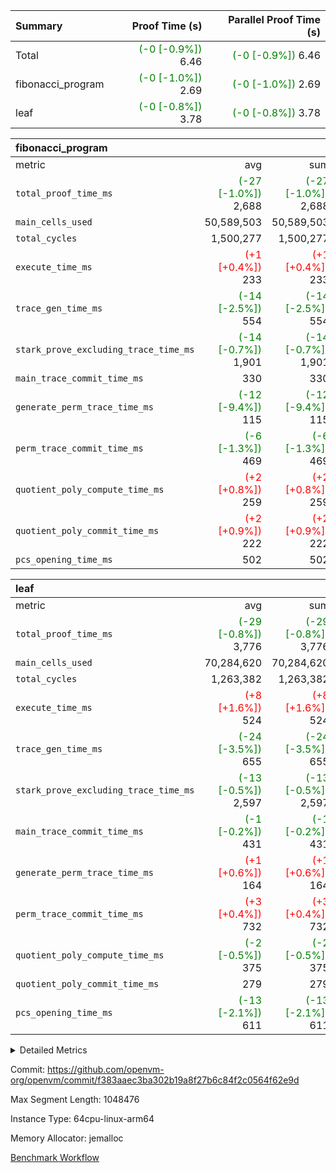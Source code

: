| Summary | Proof Time (s) | Parallel Proof Time (s) |
|:---|---:|---:|
| Total | <span style='color: green'>(-0 [-0.9%])</span> 6.46 | <span style='color: green'>(-0 [-0.9%])</span> 6.46 |
| fibonacci_program | <span style='color: green'>(-0 [-1.0%])</span> 2.69 | <span style='color: green'>(-0 [-1.0%])</span> 2.69 |
| leaf | <span style='color: green'>(-0 [-0.8%])</span> 3.78 | <span style='color: green'>(-0 [-0.8%])</span> 3.78 |


| fibonacci_program |||||
|:---|---:|---:|---:|---:|
|metric|avg|sum|max|min|
| `total_proof_time_ms ` | <span style='color: green'>(-27 [-1.0%])</span> 2,688 | <span style='color: green'>(-27 [-1.0%])</span> 2,688 | <span style='color: green'>(-27 [-1.0%])</span> 2,688 | <span style='color: green'>(-27 [-1.0%])</span> 2,688 |
| `main_cells_used     ` |  50,589,503 |  50,589,503 |  50,589,503 |  50,589,503 |
| `total_cycles        ` |  1,500,277 |  1,500,277 |  1,500,277 |  1,500,277 |
| `execute_time_ms     ` | <span style='color: red'>(+1 [+0.4%])</span> 233 | <span style='color: red'>(+1 [+0.4%])</span> 233 | <span style='color: red'>(+1 [+0.4%])</span> 233 | <span style='color: red'>(+1 [+0.4%])</span> 233 |
| `trace_gen_time_ms   ` | <span style='color: green'>(-14 [-2.5%])</span> 554 | <span style='color: green'>(-14 [-2.5%])</span> 554 | <span style='color: green'>(-14 [-2.5%])</span> 554 | <span style='color: green'>(-14 [-2.5%])</span> 554 |
| `stark_prove_excluding_trace_time_ms` | <span style='color: green'>(-14 [-0.7%])</span> 1,901 | <span style='color: green'>(-14 [-0.7%])</span> 1,901 | <span style='color: green'>(-14 [-0.7%])</span> 1,901 | <span style='color: green'>(-14 [-0.7%])</span> 1,901 |
| `main_trace_commit_time_ms` |  330 |  330 |  330 |  330 |
| `generate_perm_trace_time_ms` | <span style='color: green'>(-12 [-9.4%])</span> 115 | <span style='color: green'>(-12 [-9.4%])</span> 115 | <span style='color: green'>(-12 [-9.4%])</span> 115 | <span style='color: green'>(-12 [-9.4%])</span> 115 |
| `perm_trace_commit_time_ms` | <span style='color: green'>(-6 [-1.3%])</span> 469 | <span style='color: green'>(-6 [-1.3%])</span> 469 | <span style='color: green'>(-6 [-1.3%])</span> 469 | <span style='color: green'>(-6 [-1.3%])</span> 469 |
| `quotient_poly_compute_time_ms` | <span style='color: red'>(+2 [+0.8%])</span> 259 | <span style='color: red'>(+2 [+0.8%])</span> 259 | <span style='color: red'>(+2 [+0.8%])</span> 259 | <span style='color: red'>(+2 [+0.8%])</span> 259 |
| `quotient_poly_commit_time_ms` | <span style='color: red'>(+2 [+0.9%])</span> 222 | <span style='color: red'>(+2 [+0.9%])</span> 222 | <span style='color: red'>(+2 [+0.9%])</span> 222 | <span style='color: red'>(+2 [+0.9%])</span> 222 |
| `pcs_opening_time_ms ` |  502 |  502 |  502 |  502 |

| leaf |||||
|:---|---:|---:|---:|---:|
|metric|avg|sum|max|min|
| `total_proof_time_ms ` | <span style='color: green'>(-29 [-0.8%])</span> 3,776 | <span style='color: green'>(-29 [-0.8%])</span> 3,776 | <span style='color: green'>(-29 [-0.8%])</span> 3,776 | <span style='color: green'>(-29 [-0.8%])</span> 3,776 |
| `main_cells_used     ` |  70,284,620 |  70,284,620 |  70,284,620 |  70,284,620 |
| `total_cycles        ` |  1,263,382 |  1,263,382 |  1,263,382 |  1,263,382 |
| `execute_time_ms     ` | <span style='color: red'>(+8 [+1.6%])</span> 524 | <span style='color: red'>(+8 [+1.6%])</span> 524 | <span style='color: red'>(+8 [+1.6%])</span> 524 | <span style='color: red'>(+8 [+1.6%])</span> 524 |
| `trace_gen_time_ms   ` | <span style='color: green'>(-24 [-3.5%])</span> 655 | <span style='color: green'>(-24 [-3.5%])</span> 655 | <span style='color: green'>(-24 [-3.5%])</span> 655 | <span style='color: green'>(-24 [-3.5%])</span> 655 |
| `stark_prove_excluding_trace_time_ms` | <span style='color: green'>(-13 [-0.5%])</span> 2,597 | <span style='color: green'>(-13 [-0.5%])</span> 2,597 | <span style='color: green'>(-13 [-0.5%])</span> 2,597 | <span style='color: green'>(-13 [-0.5%])</span> 2,597 |
| `main_trace_commit_time_ms` | <span style='color: green'>(-1 [-0.2%])</span> 431 | <span style='color: green'>(-1 [-0.2%])</span> 431 | <span style='color: green'>(-1 [-0.2%])</span> 431 | <span style='color: green'>(-1 [-0.2%])</span> 431 |
| `generate_perm_trace_time_ms` | <span style='color: red'>(+1 [+0.6%])</span> 164 | <span style='color: red'>(+1 [+0.6%])</span> 164 | <span style='color: red'>(+1 [+0.6%])</span> 164 | <span style='color: red'>(+1 [+0.6%])</span> 164 |
| `perm_trace_commit_time_ms` | <span style='color: red'>(+3 [+0.4%])</span> 732 | <span style='color: red'>(+3 [+0.4%])</span> 732 | <span style='color: red'>(+3 [+0.4%])</span> 732 | <span style='color: red'>(+3 [+0.4%])</span> 732 |
| `quotient_poly_compute_time_ms` | <span style='color: green'>(-2 [-0.5%])</span> 375 | <span style='color: green'>(-2 [-0.5%])</span> 375 | <span style='color: green'>(-2 [-0.5%])</span> 375 | <span style='color: green'>(-2 [-0.5%])</span> 375 |
| `quotient_poly_commit_time_ms` |  279 |  279 |  279 |  279 |
| `pcs_opening_time_ms ` | <span style='color: green'>(-13 [-2.1%])</span> 611 | <span style='color: green'>(-13 [-2.1%])</span> 611 | <span style='color: green'>(-13 [-2.1%])</span> 611 | <span style='color: green'>(-13 [-2.1%])</span> 611 |



<details>
<summary>Detailed Metrics</summary>

| group | num_segments | keygen_time_ms | commit_exe_time_ms |
| --- | --- | --- | --- |
| fibonacci_program | 1 | 260 | 5 | 

| group | air_name | quotient_deg | interactions | constraints |
| --- | --- | --- | --- | --- |
| fibonacci_program | AccessAdapterAir<16> | 2 | 5 | 12 | 
| fibonacci_program | AccessAdapterAir<2> | 2 | 5 | 12 | 
| fibonacci_program | AccessAdapterAir<32> | 2 | 5 | 12 | 
| fibonacci_program | AccessAdapterAir<4> | 2 | 5 | 12 | 
| fibonacci_program | AccessAdapterAir<8> | 2 | 5 | 12 | 
| fibonacci_program | BitwiseOperationLookupAir<8> | 2 | 2 | 4 | 
| fibonacci_program | MemoryMerkleAir<8> | 2 | 4 | 39 | 
| fibonacci_program | PersistentBoundaryAir<8> | 2 | 3 | 7 | 
| fibonacci_program | PhantomAir | 2 | 3 | 5 | 
| fibonacci_program | Poseidon2PeripheryAir<BabyBearParameters>, 1> | 2 | 1 | 286 | 
| fibonacci_program | ProgramAir | 1 | 1 | 4 | 
| fibonacci_program | RangeTupleCheckerAir<2> | 1 | 1 | 4 | 
| fibonacci_program | Rv32HintStoreAir | 2 | 18 | 28 | 
| fibonacci_program | VariableRangeCheckerAir | 1 | 1 | 4 | 
| fibonacci_program | VmAirWrapper<Rv32BaseAluAdapterAir, BaseAluCoreAir<4, 8> | 2 | 20 | 37 | 
| fibonacci_program | VmAirWrapper<Rv32BaseAluAdapterAir, LessThanCoreAir<4, 8> | 2 | 18 | 40 | 
| fibonacci_program | VmAirWrapper<Rv32BaseAluAdapterAir, ShiftCoreAir<4, 8> | 2 | 24 | 91 | 
| fibonacci_program | VmAirWrapper<Rv32BranchAdapterAir, BranchEqualCoreAir<4> | 2 | 11 | 20 | 
| fibonacci_program | VmAirWrapper<Rv32BranchAdapterAir, BranchLessThanCoreAir<4, 8> | 2 | 13 | 35 | 
| fibonacci_program | VmAirWrapper<Rv32CondRdWriteAdapterAir, Rv32JalLuiCoreAir> | 2 | 10 | 18 | 
| fibonacci_program | VmAirWrapper<Rv32JalrAdapterAir, Rv32JalrCoreAir> | 2 | 16 | 20 | 
| fibonacci_program | VmAirWrapper<Rv32LoadStoreAdapterAir, LoadSignExtendCoreAir<4, 8> | 2 | 18 | 33 | 
| fibonacci_program | VmAirWrapper<Rv32LoadStoreAdapterAir, LoadStoreCoreAir<4> | 2 | 17 | 40 | 
| fibonacci_program | VmAirWrapper<Rv32MultAdapterAir, DivRemCoreAir<4, 8> | 2 | 25 | 84 | 
| fibonacci_program | VmAirWrapper<Rv32MultAdapterAir, MulHCoreAir<4, 8> | 2 | 24 | 31 | 
| fibonacci_program | VmAirWrapper<Rv32MultAdapterAir, MultiplicationCoreAir<4, 8> | 2 | 19 | 19 | 
| fibonacci_program | VmAirWrapper<Rv32RdWriteAdapterAir, Rv32AuipcCoreAir> | 2 | 12 | 14 | 
| fibonacci_program | VmConnectorAir | 2 | 5 | 11 | 
| leaf | AccessAdapterAir<2> | 2 | 5 | 12 | 
| leaf | AccessAdapterAir<4> | 2 | 5 | 12 | 
| leaf | AccessAdapterAir<8> | 2 | 5 | 12 | 
| leaf | FriReducedOpeningAir | 2 | 39 | 71 | 
| leaf | JalRangeCheckAir | 2 | 9 | 14 | 
| leaf | NativePoseidon2Air<BabyBearParameters>, 1> | 2 | 136 | 572 | 
| leaf | PhantomAir | 2 | 3 | 5 | 
| leaf | ProgramAir | 1 | 1 | 4 | 
| leaf | VariableRangeCheckerAir | 1 | 1 | 4 | 
| leaf | VmAirWrapper<AluNativeAdapterAir, FieldArithmeticCoreAir> | 2 | 15 | 27 | 
| leaf | VmAirWrapper<BranchNativeAdapterAir, BranchEqualCoreAir<1> | 2 | 11 | 25 | 
| leaf | VmAirWrapper<NativeAdapterAir<2, 0>, PublicValuesCoreAir> | 2 | 11 | 30 | 
| leaf | VmAirWrapper<NativeLoadStoreAdapterAir<1>, NativeLoadStoreCoreAir<1> | 2 | 15 | 20 | 
| leaf | VmAirWrapper<NativeLoadStoreAdapterAir<4>, NativeLoadStoreCoreAir<4> | 2 | 15 | 20 | 
| leaf | VmAirWrapper<NativeVectorizedAdapterAir<4>, FieldExtensionCoreAir> | 2 | 15 | 27 | 
| leaf | VmConnectorAir | 2 | 5 | 11 | 
| leaf | VolatileBoundaryAir | 2 | 7 | 19 | 

| group | air_name | idx | rows | prep_cols | perm_cols | main_cols | cells |
| --- | --- | --- | --- | --- | --- | --- | --- |
| leaf | AccessAdapterAir<2> | 0 | 262,144 |  | 16 | 11 | 7,077,888 | 
| leaf | AccessAdapterAir<4> | 0 | 131,072 |  | 16 | 13 | 3,801,088 | 
| leaf | AccessAdapterAir<8> | 0 | 4,096 |  | 16 | 17 | 135,168 | 
| leaf | FriReducedOpeningAir | 0 | 524,288 |  | 84 | 27 | 58,195,968 | 
| leaf | JalRangeCheckAir | 0 | 65,536 |  | 28 | 12 | 2,621,440 | 
| leaf | NativePoseidon2Air<BabyBearParameters>, 1> | 0 | 65,536 |  | 312 | 398 | 46,530,560 | 
| leaf | PhantomAir | 0 | 32,768 |  | 12 | 6 | 589,824 | 
| leaf | ProgramAir | 0 | 131,072 |  | 8 | 10 | 2,359,296 | 
| leaf | VariableRangeCheckerAir | 0 | 262,144 | 2 | 8 | 1 | 2,359,296 | 
| leaf | VmAirWrapper<AluNativeAdapterAir, FieldArithmeticCoreAir> | 0 | 1,048,576 |  | 36 | 29 | 68,157,440 | 
| leaf | VmAirWrapper<BranchNativeAdapterAir, BranchEqualCoreAir<1> | 0 | 131,072 |  | 28 | 23 | 6,684,672 | 
| leaf | VmAirWrapper<NativeAdapterAir<2, 0>, PublicValuesCoreAir> | 0 | 64 |  | 28 | 27 | 3,520 | 
| leaf | VmAirWrapper<NativeLoadStoreAdapterAir<1>, NativeLoadStoreCoreAir<1> | 0 | 524,288 |  | 40 | 21 | 31,981,568 | 
| leaf | VmAirWrapper<NativeLoadStoreAdapterAir<4>, NativeLoadStoreCoreAir<4> | 0 | 131,072 |  | 40 | 27 | 8,781,824 | 
| leaf | VmAirWrapper<NativeVectorizedAdapterAir<4>, FieldExtensionCoreAir> | 0 | 131,072 |  | 36 | 38 | 9,699,328 | 
| leaf | VmConnectorAir | 0 | 2 | 1 | 16 | 5 | 42 | 
| leaf | VolatileBoundaryAir | 0 | 131,072 |  | 20 | 12 | 4,194,304 | 

| group | air_name | segment | rows | prep_cols | perm_cols | main_cols | cells |
| --- | --- | --- | --- | --- | --- | --- | --- |
| fibonacci_program | AccessAdapterAir<8> | 0 | 128 |  | 16 | 17 | 4,224 | 
| fibonacci_program | BitwiseOperationLookupAir<8> | 0 | 65,536 | 3 | 8 | 2 | 655,360 | 
| fibonacci_program | MemoryMerkleAir<8> | 0 | 512 |  | 16 | 32 | 24,576 | 
| fibonacci_program | PersistentBoundaryAir<8> | 0 | 128 |  | 12 | 20 | 4,096 | 
| fibonacci_program | PhantomAir | 0 | 1 |  | 12 | 6 | 18 | 
| fibonacci_program | Poseidon2PeripheryAir<BabyBearParameters>, 1> | 0 | 256 |  | 8 | 300 | 78,848 | 
| fibonacci_program | ProgramAir | 0 | 8,192 |  | 8 | 10 | 147,456 | 
| fibonacci_program | RangeTupleCheckerAir<2> | 0 | 524,288 | 2 | 8 | 1 | 4,718,592 | 
| fibonacci_program | Rv32HintStoreAir | 0 | 4 |  | 44 | 32 | 304 | 
| fibonacci_program | VariableRangeCheckerAir | 0 | 262,144 | 2 | 8 | 1 | 2,359,296 | 
| fibonacci_program | VmAirWrapper<Rv32BaseAluAdapterAir, BaseAluCoreAir<4, 8> | 0 | 1,048,576 |  | 52 | 36 | 92,274,688 | 
| fibonacci_program | VmAirWrapper<Rv32BaseAluAdapterAir, LessThanCoreAir<4, 8> | 0 | 524,288 |  | 40 | 37 | 40,370,176 | 
| fibonacci_program | VmAirWrapper<Rv32BranchAdapterAir, BranchEqualCoreAir<4> | 0 | 262,144 |  | 28 | 26 | 14,155,776 | 
| fibonacci_program | VmAirWrapper<Rv32BranchAdapterAir, BranchLessThanCoreAir<4, 8> | 0 | 8 |  | 32 | 32 | 512 | 
| fibonacci_program | VmAirWrapper<Rv32CondRdWriteAdapterAir, Rv32JalLuiCoreAir> | 0 | 131,072 |  | 28 | 18 | 6,029,312 | 
| fibonacci_program | VmAirWrapper<Rv32JalrAdapterAir, Rv32JalrCoreAir> | 0 | 32 |  | 36 | 28 | 2,048 | 
| fibonacci_program | VmAirWrapper<Rv32LoadStoreAdapterAir, LoadStoreCoreAir<4> | 0 | 128 |  | 52 | 41 | 11,904 | 
| fibonacci_program | VmAirWrapper<Rv32RdWriteAdapterAir, Rv32AuipcCoreAir> | 0 | 16 |  | 28 | 20 | 768 | 
| fibonacci_program | VmConnectorAir | 0 | 2 | 1 | 16 | 5 | 42 | 

| group | idx | trace_gen_time_ms | total_proof_time_ms | total_cycles | total_cells | stark_prove_excluding_trace_time_ms | quotient_poly_compute_time_ms | quotient_poly_commit_time_ms | perm_trace_commit_time_ms | pcs_opening_time_ms | main_trace_commit_time_ms | main_cells_used | generate_perm_trace_time_ms | execute_time_ms |
| --- | --- | --- | --- | --- | --- | --- | --- | --- | --- | --- | --- | --- | --- | --- |
| leaf | 0 | 655 | 3,776 | 1,263,382 | 253,173,226 | 2,597 | 375 | 279 | 732 | 611 | 431 | 70,284,620 | 164 | 524 | 

| group | idx | trace_height_constraint | weighted_sum | threshold |
| --- | --- | --- | --- | --- |
| leaf | 0 | 0 | 5,439,620 | 2,013,265,921 | 
| leaf | 0 | 1 | 26,751,232 | 2,013,265,921 | 
| leaf | 0 | 2 | 2,719,810 | 2,013,265,921 | 
| leaf | 0 | 3 | 26,878,212 | 2,013,265,921 | 
| leaf | 0 | 4 | 131,072 | 2,013,265,921 | 
| leaf | 0 | 5 | 62,313,162 | 2,013,265,921 | 

| group | segment | trace_gen_time_ms | total_proof_time_ms | total_cycles | total_cells | stark_prove_excluding_trace_time_ms | quotient_poly_compute_time_ms | quotient_poly_commit_time_ms | perm_trace_commit_time_ms | pcs_opening_time_ms | main_trace_commit_time_ms | main_cells_used | generate_perm_trace_time_ms | execute_time_ms |
| --- | --- | --- | --- | --- | --- | --- | --- | --- | --- | --- | --- | --- | --- | --- |
| fibonacci_program | 0 | 554 | 2,688 | 1,500,277 | 160,837,996 | 1,901 | 259 | 222 | 469 | 502 | 330 | 50,589,503 | 115 | 233 | 

| group | segment | trace_height_constraint | weighted_sum | threshold |
| --- | --- | --- | --- | --- |
| fibonacci_program | 0 | 0 | 3,932,542 | 2,013,265,921 | 
| fibonacci_program | 0 | 1 | 10,749,400 | 2,013,265,921 | 
| fibonacci_program | 0 | 2 | 1,966,271 | 2,013,265,921 | 
| fibonacci_program | 0 | 3 | 10,749,532 | 2,013,265,921 | 
| fibonacci_program | 0 | 4 | 1,664 | 2,013,265,921 | 
| fibonacci_program | 0 | 5 | 640 | 2,013,265,921 | 
| fibonacci_program | 0 | 6 | 7,209,100 | 2,013,265,921 | 
| fibonacci_program | 0 | 7 |  | 2,013,265,921 | 
| fibonacci_program | 0 | 8 | 35,535,101 | 2,013,265,921 | 

</details>


Commit: https://github.com/openvm-org/openvm/commit/f383aaec3ba302b19a8f27b6c84f2c0564f62e9d

Max Segment Length: 1048476

Instance Type: 64cpu-linux-arm64

Memory Allocator: jemalloc

[Benchmark Workflow](https://github.com/openvm-org/openvm/actions/runs/14423536055)
